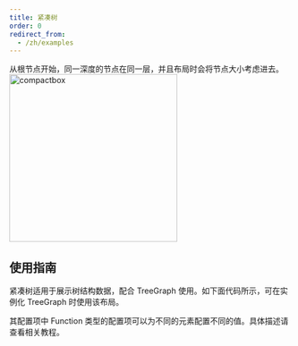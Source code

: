 ```yaml
---
title: 紧凑树
order: 0
redirect_from:
  - /zh/examples
---
```


从根节点开始，同一深度的节点在同一层，并且布局时会将节点大小考虑进去。 <br /> <img src='https://gw.alipayobjects.com/mdn/rms_f8c6a0/afts/img/A*z-ESRoHTpvIAAAAAAAAAAABkARQnAQ' alt='compactbox' width='300'/>

## 使用指南

紧凑树适用于展示树结构数据，配合 TreeGraph 使用。如下面代码所示，可在实例化 TreeGraph 时使用该布局。

其配置项中 Function 类型的配置项可以为不同的元素配置不同的值。具体描述请查看相关教程。
